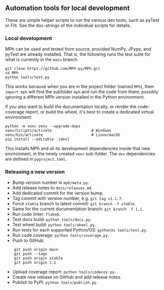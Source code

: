 ﻿## Automation tools for local development

These are simple helper scripts to run the various dev tools, such as
pyTest or Flit. See the doc-strings of the individual scripts for
details.


### Local development

MPh can be used and tested from source, provided NumPy, JPype, and pyTest
are already installed. That is, the following runs the test suite for what
is currently in the `main` branch:
```console
git clone https://github.com/MPh-py/MPh.git
cd MPh
python tools/test.py
```

This works because when you are in the project folder (named `MPh`),
then `import mph` will find the subfolder `mph` and run the code from
there, possibly ignoring a different MPh version installed in the
Python environment.

If you also want to build the documentation locally, or render the
code-coverage report, or build the wheel, it's best to create a dedicated
virtual environment:
```console
python -m venv venv --upgrade-deps
venv/Scripts/activate                  # Windows
venv/bin/activate                      # Linux/macOS
pip install --editable .[dev]
```

This installs MPh and all its development dependencies inside that
new environment, in the newly created `venv` sub-folder. The `dev`
dependencies are defined in `pyproject.toml`.


### Releasing a new version

* Bump version number in `mph/meta.py`.
* Add release notes to `docs/releases.md`.
* Add dedicated commit for the version bump.
* Tag commit with version number, e.g. `git tag v1.1.7`.
* Force `stable` branch to latest commit: `git branch -f stable`.
* Same for the current documentation branch: `git branch -f 1.1`.
* Run code linter: `flake8`.
* Test docs build: `python tools/docs.py`.
* Test wheel build: `python tools/wheel.py`.
* Run tests for each supported Python/OS: `python3x tools/test.py`.
* Run code coverage: `python tools/coverage.py`.
* Push to GitHub:
```console
    git push origin main
    git push --tags
    git push origin stable
    git push origin 1.1
```
* Upload coverage report: `python tools/codecov.py`.
* Create new release on GitHub and add release notes.
* Publish to PyPI: `python tools/publish.py`.
